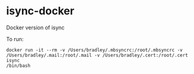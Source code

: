 # isync-docker
Docker version of isync

To run:
```
docker run -it --rm -v /Users/bradley/.mbsyncrc:/root/.mbsyncrc -v
/Users/bradley/.mail:/root/.mail -v /Users/bradley/.cert:/root/.cert isync
/bin/bash
```
